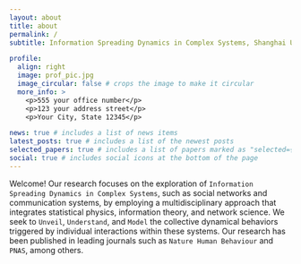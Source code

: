 ```yaml
---
layout: about
title: about
permalink: /
subtitle: Information Spreading Dynamics in Complex Systems, Shanghai University of Engineering Science

profile:
  align: right
  image: prof_pic.jpg
  image_circular: false # crops the image to make it circular
  more_info: >
    <p>555 your office number</p>
    <p>123 your address street</p>
    <p>Your City, State 12345</p>

news: true # includes a list of news items
latest_posts: true # includes a list of the newest posts
selected_papers: true # includes a list of papers marked as "selected={true}"
social: true # includes social icons at the bottom of the page
---
```


Welcome! Our research focuses on the exploration of `Information Spreading Dynamics in Complex Systems`, such as social networks and communication systems, by employing a multidisciplinary approach that integrates statistical physics, information theory, and network science. We seek to `Unveil`, `Understand`, and `Model` the collective dynamical behaviors triggered by individual interactions within these systems. Our research has been published in leading journals such as `Nature Human Behaviour` and `PNAS`, among others.
